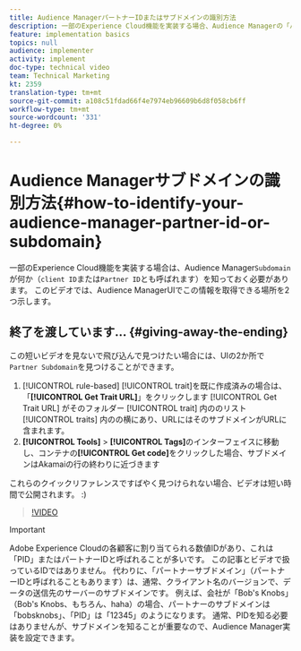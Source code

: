 ```yaml
---
title: Audience ManagerパートナーIDまたはサブドメインの識別方法
description: 一部のExperience Cloud機能を実装する場合、Audience Managerの「パートナーID」（「クライアントID」または「サブドメイン」とも呼ばれる）が何かを知っておく必要があります。 このビデオでは、Audience ManagerUIでこのIDを取得できる場所を2つ示します。
feature: implementation basics
topics: null
audience: implementer
activity: implement
doc-type: technical video
team: Technical Marketing
kt: 2359
translation-type: tm+mt
source-git-commit: a108c51fdad66f4e7974eb96609b6d8f058cb6ff
workflow-type: tm+mt
source-wordcount: '331'
ht-degree: 0%

---
```



# Audience Managerサブドメインの識別方法{#how-to-identify-your-audience-manager-partner-id-or-subdomain}

一部のExperience Cloud機能を実装する場合は、Audience Manager`Subdomain`が何か（`client ID`または`Partner ID`とも呼ばれます）を知っておく必要があります。 このビデオでは、Audience ManagerUIでこの情報を取得できる場所を2つ示します。

## 終了を渡しています… {#giving-away-the-ending}

この短いビデオを見ないで飛び込んで見つけたい場合には、UIの2か所で`Partner Subdomain`を見つけることができます。

1. [!UICONTROL rule-based] [!UICONTROL trait]を既に作成済みの場合は、「**[!UICONTROL Get Trait URL]**」をクリックします
   [!UICONTROL Get Trait URL] がそのフォルダー [!UICONTROL trait] 内ののリスト [!UICONTROL traits] 内のの横にあり、URLにはそのサブドメインがURLに含まれます。
1. **[!UICONTROL Tools]** > **[!UICONTROL Tags]**&#x200B;のインターフェイスに移動し、コンテナの&#x200B;**[!UICONTROL Get code]**&#x200B;をクリックした場合、サブドメインはAkamaiの行の終わりに近づきます

これらのクイックリファレンスですばやく見つけられない場合、ビデオは短い時間で公開されます。 :)

>[!VIDEO](https://video.tv.adobe.com/v/25922/?quality=12)

>[!IMPORTANT]
>
>Adobe Experience Cloudの各顧客に割り当てられる数値IDがあり、これは「PID」またはパートナーIDと呼ばれることが多いです。 この記事とビデオで扱っているIDではありません。 代わりに、「パートナーサブドメイン」（パートナーIDと呼ばれることもあります）は、通常、クライアント名のバージョンで、データの送信先のサーバーのサブドメインです。 例えば、会社が「Bob&#39;s Knobs」（Bob&#39;s Knobs、もちろん、haha）の場合、パートナーのサブドメインは「bobsknobs」、「PID」は「12345」のようになります。 通常、PIDを知る必要はありませんが、サブドメインを知ることが重要なので、Audience Manager実装を設定できます。

